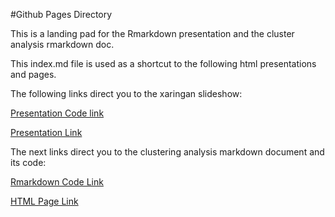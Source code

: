 #Github Pages Directory

This is a landing pad for the Rmarkdown presentation and the cluster analysis rmarkdown doc.

This index.md file is used as a shortcut to the following html presentations and pages.


The following links direct you to the xaringan slideshow:

[Presentation Code link](/R/presentations/cpr_paper_story.html)

[Presentation Link](https://adamkemberling.github.io/continuous_plankton_recorder/R/presentations/cpr_paper_story.html#1)



The next links direct you to the clustering analysis markdown document and its code:

[Rmarkdown Code Link](/R/05_cpr_clustering.Rmd)

[HTML Page Link](https://adamkemberling.github.io/continuous_plankton_recorder/R/05_cpr_clustering.html)